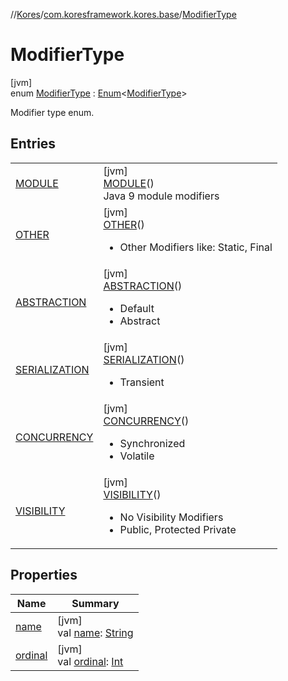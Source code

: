 //[Kores](../../../index.md)/[com.koresframework.kores.base](../index.md)/[ModifierType](index.md)

# ModifierType

[jvm]\
enum [ModifierType](index.md) : [Enum](https://kotlinlang.org/api/latest/jvm/stdlib/kotlin/-enum/index.html)<[ModifierType](index.md)> 

Modifier type enum.

## Entries

| | |
|---|---|
| [MODULE](-m-o-d-u-l-e/index.md) | [jvm]<br>[MODULE](-m-o-d-u-l-e/index.md)()<br>Java 9 module modifiers |
| [OTHER](-o-t-h-e-r/index.md) | [jvm]<br>[OTHER](-o-t-h-e-r/index.md)()<br><ul><li>Other Modifiers like: Static, Final</li></ul> |
| [ABSTRACTION](-a-b-s-t-r-a-c-t-i-o-n/index.md) | [jvm]<br>[ABSTRACTION](-a-b-s-t-r-a-c-t-i-o-n/index.md)()<br><ul><li>Default</li><li>Abstract</li></ul> |
| [SERIALIZATION](-s-e-r-i-a-l-i-z-a-t-i-o-n/index.md) | [jvm]<br>[SERIALIZATION](-s-e-r-i-a-l-i-z-a-t-i-o-n/index.md)()<br><ul><li>Transient</li></ul> |
| [CONCURRENCY](-c-o-n-c-u-r-r-e-n-c-y/index.md) | [jvm]<br>[CONCURRENCY](-c-o-n-c-u-r-r-e-n-c-y/index.md)()<br><ul><li>Synchronized</li><li>Volatile</li></ul> |
| [VISIBILITY](-v-i-s-i-b-i-l-i-t-y/index.md) | [jvm]<br>[VISIBILITY](-v-i-s-i-b-i-l-i-t-y/index.md)()<br><ul><li>No Visibility Modifiers</li><li>Public, Protected Private</li></ul> |

## Properties

| Name | Summary |
|---|---|
| [name](index.md#1809243585%2FProperties%2F-1216412040) | [jvm]<br>val [name](index.md#1809243585%2FProperties%2F-1216412040): [String](https://kotlinlang.org/api/latest/jvm/stdlib/kotlin/-string/index.html) |
| [ordinal](index.md#1105372637%2FProperties%2F-1216412040) | [jvm]<br>val [ordinal](index.md#1105372637%2FProperties%2F-1216412040): [Int](https://kotlinlang.org/api/latest/jvm/stdlib/kotlin/-int/index.html) |
